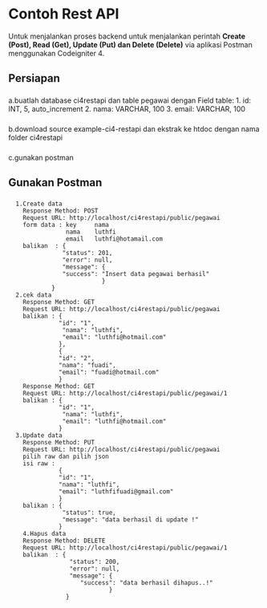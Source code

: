 # Contoh Rest API
Untuk menjalankan proses backend untuk menjalankan perintah **Create (Post), Read (Get), Update (Put) dan Delete (Delete)** via aplikasi Postman menggunakan Codeigniter 4.

## Persiapan
###
   a.buatlah database ci4restapi dan table pegawai dengan Field table:
              1. id: INT, 5, auto_increment
              2. nama: VARCHAR, 100
              3. email: VARCHAR, 100
###
   b.download source example-ci4-restapi dan ekstrak ke htdoc dengan nama folder ci4restapi              
###
   c.gunakan postman 

## Gunakan Postman
   ###
      1.Create data
        Response Method: POST
        Request URL: http://localhost/ci4restapi/public/pegawai
        form data : key     nama
                    nama    luthfi 
                    email   luthfi@hotamail.com
        balikan  : {
                   "status": 201,
                   "error": null,
                   "message": {
                   "success": "Insert data pegawai berhasil"
                              }
                }   
      2.cek data
        Response Method: GET
        Request URL: http://localhost/ci4restapi/public/pegawai
        balikan : {
                  "id": "1",
                   "nama": "luthfi",
                   "email": "luthfi@hotmail.com"
                  },
                  {
                  "id": "2",
                  "nama": "fuadi",
                  "email": "fuadi@hotmail.com"
                  }
        Response Method: GET
        Request URL: http://localhost/ci4restapi/public/pegawai/1
        balikan : {
                  "id": "1",
                   "nama": "luthfi",
                   "email": "luthfi@hotmail.com"
                  }
      3.Update data
        Response Method: PUT
        Request URL: http://localhost/ci4restapi/public/pegawai
        pilih raw dan pilih json
        isi raw :
                  {
                  "id": "1",
                  "nama": "luthfi",
                  "email": "luthfifuadi@gmail.com"
                  }
        balikan : {
                   "status": true,
                   "message": "data berhasil di update !"
                  }              
        4.Hapus data
        Response Method: DELETE
        Request URL: http://localhost/ci4restapi/public/pegawai/1
        balikan  : {
                     "status": 200,
                     "error": null,
                     "message": {
                        "success": "data berhasil dihapus..!"
                                }
                    }
         
